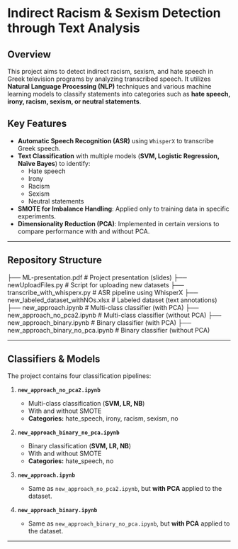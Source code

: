 # Indirect Racism & Sexism Detection through Text Analysis

## Overview

This project aims to detect indirect racism, sexism, and hate speech in Greek television programs by analyzing transcribed speech. It utilizes **Natural Language Processing (NLP)** techniques and various machine learning models to classify statements into categories such as **hate speech, irony, racism, sexism, or neutral statements**.

## Key Features

- **Automatic Speech Recognition (ASR)** using `WhisperX` to transcribe Greek speech.
- **Text Classification** with multiple models (**SVM, Logistic Regression, Naïve Bayes**) to identify:
  - Hate speech
  - Irony
  - Racism
  - Sexism
  - Neutral statements
- **SMOTE for Imbalance Handling**: Applied only to training data in specific experiments.
- **Dimensionality Reduction (PCA)**: Implemented in certain versions to compare performance with and without PCA.

---

## Repository Structure

├── ML-presentation.pdf # Project presentation (slides)
├── newUploadFiles.py # Script for uploading new datasets 
├── transcribe_with_whisperx.py # ASR pipeline using WhisperX
├── new_labeled_dataset_withNOs.xlsx # Labeled dataset (text annotations)
├── new_approach.ipynb # Multi-class classifier (with PCA)
├── new_approach_no_pca2.ipynb # Multi-class classifier (without PCA)
├── new_approach_binary.ipynb # Binary classifier (with PCA)
├── new_approach_binary_no_pca.ipynb # Binary classifier (without PCA)


---

## Classifiers & Models

The project contains four classification pipelines:

1. **`new_approach_no_pca2.ipynb`**  
   - Multi-class classification (**SVM, LR, NB**)  
   - With and without SMOTE  
   - **Categories:** hate_speech, irony, racism, sexism, no  

2. **`new_approach_binary_no_pca.ipynb`**  
   - Binary classification (**SVM, LR, NB**)  
   - With and without SMOTE  
   - **Categories:** hate_speech, no  

3. **`new_approach.ipynb`**  
   - Same as `new_approach_no_pca2.ipynb`, but **with PCA** applied to the dataset.  

4. **`new_approach_binary.ipynb`**  
   - Same as `new_approach_binary_no_pca.ipynb`, but **with PCA** applied to the dataset.  

---

